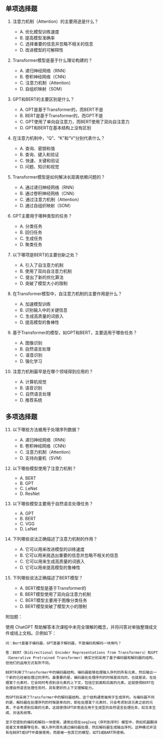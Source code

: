 ## 单项选择题

1. 注意力机制（Attention）的主要用途是什么？
   - A. 优化模型训练速度
   - B. 提高模型准确率
   - C. 选择重要的信息并忽略不相关的信息
   - D. 改进模型的可解释性

2. Transformer模型是基于什么理论构建的？
   - A. 递归神经网络（RNN）
   - B. 卷积神经网络（CNN）
   - C. 注意力机制（Attention）
   - D. 自组织映射（SOM）

3. GPT和BERT的主要区别是什么？
   - A. GPT是基于Transformer的，而BERT不是
   - B. BERT是基于Transformer的，而GPT不是
   - C. GPT使用了单向自注意力，而BERT使用了双向自注意力
   - D. GPT和BERT在基本结构上没有区别

4. 在注意力机制中，“Q”、“K”和“V”分别代表什么？
   - A. 查询、密钥和值
   - B. 查询、键入和验证
   - C. 快速、关键和验证
   - D. 问题、知识和视觉

5. Transformer模型是如何解决长距离依赖问题的？
   - A. 通过递归神经网络（RNN）
   - B. 通过卷积神经网络（CNN）
   - C. 通过注意力机制（Attention）
   - D. 通过自组织映射（SOM）

6. GPT主要用于哪种类型的任务？
   - A. 分类任务
   - B. 回归任务
   - C. 生成任务
   - D. 聚类任务

7. 以下哪项是BERT的主要创新之处？
   - A. 引入了自注意力机制
   - B. 使用了双向自注意力机制
   - C. 提出了新的优化算法
   - D. 突破了模型大小的限制

8. 在Transformer模型中，自注意力机制的主要作用是什么？
   - A. 加速模型训练
   - B. 识别输入中的关键信息
   - C. 生成高质量的词嵌入
   - D. 提高模型的鲁棒性

9. 基于Transformer的模型，如GPT和BERT，主要适用于哪些任务？
   - A. 图像识别
   - B. 自然语言处理
   - C. 语音识别
   - D. 强化学习

10. 注意力机制最早是在哪个领域得到应用的？
    - A. 计算机视觉
    - B. 语音识别
    - C. 自然语言处理
    - D. 推荐系统

## 多项选择题

11. 以下哪些方法被用于处理序列数据？
    - A. 递归神经网络（RNN）
    - B. 卷积神经网络（CNN）
    - C. 注意力机制（Attention）
    - D. 支持向量机（SVM）

12. 以下哪些模型使用了注意力机制？
    - A. BERT
    - B. GPT
    - C. LeNet
    - D. ResNet

13. 以下哪些模型主要用于自然语言处理任务？
    - A. GPT
    - B. BERT
    - C. VGG
    - D. LeNet

14. 下列哪些说法正确描述了注意力机制的作用？
    - A. 它可以用来改进模型的训练速度
    - B. 它可以用来挑选出重要的信息并忽略不相关的信息
    - C. 它可以用来生成高质量的词嵌入
    - D. 它可以用来提高模型的鲁棒性

15. 下列哪些说法正确描述了BERT模型？
    - A. BERT模型是基于Transformer的
    - B. BERT模型使用了双向自注意力机制
    - C. BERT模型主要用于图像分类任务
    - D. BERT模型突破了模型大小的限制


附加题：

使用 ChatGPT 帮助解答本次课程中未完全理解的概念，并将问答对单独整理成文件或线上文档。示例如下：

```
问：Bert是基于编码器，GPT是基于解码器，不是编码和解码一块用吗？

答：BERT（Bidirectional Encoder Representations from Transformers）和GPT（Generative Pretrained Transformer）确实分别采用了基于编码器和解码器的结构，但他们的运用方式有所不同。

BERT利用了Transformer中的编码器结构，编码器能够处理输入序列的所有元素，然后输出一个新的已经被处理过的序列。最重要的是，编码器在处理序列的时候是双向的，也就是说，在处理某个元素时，它会同时考虑到该元素的上下文，包括它前面和后面的元素。这就使得BERT在处理自然语言处理任务时，具有更好的上下文理解能力。

而GPT则采用了Transformer中的解码器结构，这个结构通常被用于生成序列。与编码器不同的是，解码器在处理序列的时候是单向的，即在处理某个元素时，只会考虑到该元素之前的元素，不会考虑到后面的元素。这就使得GPT非常适合用于生成型的自然语言处理任务，如文本生成、对话系统等。

至于您提到的编码和解码一块使用，通常出现在seq2seq（序列到序列）模型中，例如机器翻译或者文本摘要等任务，输入序列首先通过编码器处理，然后解码器生成输出序列。这种模式并没有在BERT或GPT中直接使用，而是被一些其它的模型，如T5或BART所使用。
```
